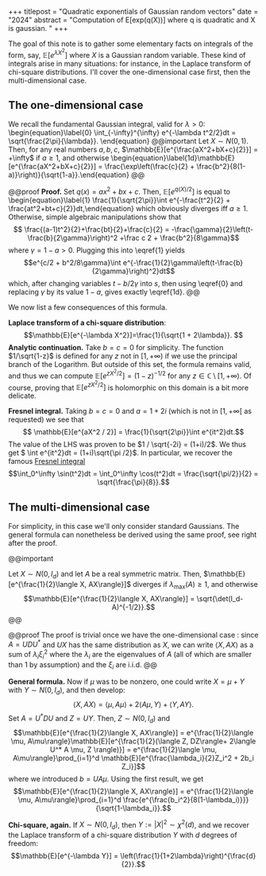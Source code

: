+++
titlepost = "Quadratic exponentials of Gaussian random vectors"
date = "2024"
abstract = "Computation of E[exp(q(X))] where q is quadratic and X is gaussian. "
+++

The goal of this note is to gather some elementary facts on integrals of the form, say, $\mathbb{E}[e^{\lambda X^2}]$ where $X$ is a Gaussian random variable. These kind of integrals arise in many situations: for instance, in the Laplace transform of chi-square distributions. I'll cover the one-dimensional case first, then the multi-dimensional case.

## The one-dimensional case

We recall the fundamental Gaussian integral, valid for $\lambda >0$:
\begin{equation}\label{0} \int_{-\infty}^{\infty} e^{-\lambda t^2/2}dt = \sqrt{\frac{2\pi}{\lambda}}. \end{equation}
@@important
Let $X \sim N(0,1)$. Then, for any real numbers $a,b,c$,  $\mathbb{E}[e^{\frac{aX^2+bX+c}{2}}] = +\infty$ if $a\geq 1$, and otherwise
\begin{equation}\label{1d}\mathbb{E}[e^{\frac{aX^2+bX+c}{2}}] = \frac{\exp\left(\frac{c}{2} + \frac{b^2}{8(1-a)}\right)}{\sqrt{1-a}}.\end{equation}
@@

@@proof
**Proof.**
Set $q(x) = ax^2+bx+c$. Then, $\mathbb{E}[e^{q(X)/2}]$ is equal to 
\begin{equation}\label{1} \frac{1}{\sqrt{2\pi}}\int e^{-\frac{t^2}{2} + \frac{at^2+bt+c}{2}}dt,\end{equation}
which obviously diverges iff $a\geq 1$. Otherwise, simple algebraic manipulations show that 
$$ \frac{(a-1)t^2}{2}+\frac{bt}{2}+\frac{c}{2} = -\frac{\gamma}{2}\left(t-\frac{b}{2\gamma}\right)^2  +\frac c 2 + \frac{b^2}{8\gamma}$$
where $\gamma = 1-a>0$. Plugging this into \eqref{1} yields
$$e^{c/2 + b^2/8\gamma}\int e^{-\frac{1}{2}\gamma\left(t-\frac{b}{2\gamma}\right)^2}dt$$
which, after changing variables $t-b/2\gamma$ into $s$, then using \eqref{0} and replacing $\gamma$ by its value $1-a$, gives exactly \eqref{1d}. 
@@

We now list a few consequences of this formula. 

**Laplace transform of a chi-square distribution**: $$\mathbb{E}[e^{-\lambda X^2}]=\frac{1}{\sqrt{1 + 2\lambda}}. $$
**Analytic continuation.** Take $b=c=0$ for simplicity. The function $1/\sqrt{1-z}$ is defined for any $z$ not in $[1,+\infty)$ if we use the principal branch of the Logarithm. But outside of this set, the formula remains valid, and thus we can compute $\mathbb{E}[e^{zX^2/2}] = (1 - z)^{-1/2}$ for any $z \in \mathbb{C}\setminus [1,+\infty)$. Of course, proving that $\mathbb{E}[e^{zX^2/2}]$ is holomorphic on this domain is a bit more delicate.

**Fresnel integral.** Taking $b=c=0$ and $a=1+2i$ (which is not in $[1,+\infty[$ as requested) we see that 
$$ \mathbb{E}[e^{aX^2 / 2}] = \frac{1}{\sqrt{2\pi}}\int e^{it^2}dt.$$
The value of the LHS was proven to be $1 / \sqrt{-2i} = (1+i)/2$. We thus get $ \int e^{it^2}dt = (1+i)\sqrt{\pi /2}$. 
In particular, we recover the famous [Fresnel integral](https://en.wikipedia.org/wiki/Fresnel_integral) 
$$\int_0^\infty \sin(t^2)dt = \int_0^\infty \cos(t^2)dt = \frac{\sqrt{\pi/2}}{2} = \sqrt{\frac{\pi}{8}}.$$



## The multi-dimensional case

For simplicity, in this case we'll only consider standard Gaussians. The general formula can nonetheless be derived using the same proof, see right after the proof. 

@@important

Let $X \sim N(0,I_d)$ and let $A$ be a real symmetric matrix. Then, $\mathbb{E}[e^{\frac{1}{2}\langle X, AX\rangle}]$ diverges if $\lambda_{\max}(A)\geq 1$, and otherwise 
$$\mathbb{E}[e^{\frac{1}{2}\langle X, AX\rangle}] = \sqrt{\det(I_d-A)^{-1/2}}.$$
@@

@@proof 
The proof is trivial once we have the one-dimensional case : since $A = UDU^*$ and $UX$ has the same distribution as $X$, we can write $\langle X, AX\rangle$ as a sum of $\lambda_i \xi_i^2$ where the $\lambda_i$ are the eigenvalues of $A$ (all of which are smaller than $1$ by assumption) and the $\xi_i$ are i.i.d. 
@@ 

**General formula.**
Now if $\mu$ was to be nonzero, one could write $X = \mu+Y$ with $Y \sim N(0,I_d)$, and then develop:
$$\langle X, AX\rangle = \langle \mu, A\mu\rangle + 2\langle A\mu, Y\rangle + \langle Y, AY\rangle.$$
Set $A = U^* DU$ and $Z = UY$. Then, $Z \sim N(0,I_d)$ and
$$\mathbb{E}[e^{\frac{1}{2}\langle X, AX\rangle}] = e^{\frac{1}{2}\langle \mu, A\mu\rangle}\mathbb{E}[e^{\frac{1}{2}(\langle Z, DZ\rangle+ 2\langle U^* A \mu, Z \rangle)}] = e^{\frac{1}{2}\langle \mu, A\mu\rangle}\prod_{i=1}^d \mathbb{E}[e^{\frac{\lambda_i}{2}Z_i^2 + 2b_i Z_i}]$$
where we introduced $b = U A \mu$. Using the first result, we get
$$\mathbb{E}[e^{\frac{1}{2}\langle X, AX\rangle}] = e^{\frac{1}{2}\langle \mu, A\mu\rangle}\prod_{i=1}^d \frac{e^{\frac{b_i^2}{8(1-\lambda_i)}}}{\sqrt{1-\lambda_i}}.$$

**Chi-square, again.** If $X \sim N(0,I_d)$, then $Y:=|X|^2 \sim \chi^2(d)$, and we recover the Laplace transform of a chi-square distribution $Y$ with $d$ degrees of freedom:
$$\mathbb{E}[e^{-\lambda Y}] = \left(\frac{1}{1+2\lambda}\right)^{\frac{d}{2}}.$$